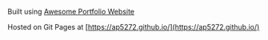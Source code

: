 Built using [Awesome Portfolio Website](https://github.com/smaranjitghose/awesome-portfolio-websites)

Hosted on Git Pages at [https://ap5272.github.io/](https://ap5272.github.io/)
